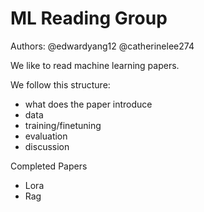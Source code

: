 # ML Reading Group

Authors: @edwardyang12 @catherinelee274

We like to read machine learning papers.


We follow this structure: 
- what does the paper introduce
- data 
- training/finetuning
- evaluation
- discussion


Completed Papers 
- Lora
- Rag
